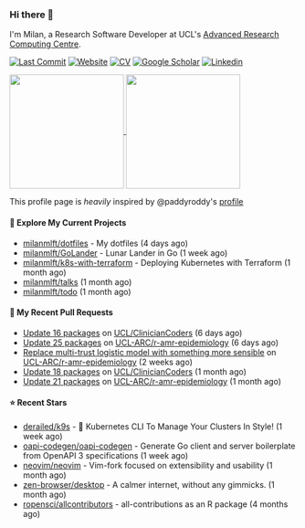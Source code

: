 ### Hi there 👋

I'm Milan, a Research Software Developer at UCL's [Advanced Research Computing
Centre](https://www.ucl.ac.uk/advanced-research-computing/advanced-research-computing-centre).

[![Last Commit](https://img.shields.io/github/last-commit/milanmlft/milanmlft?label=updated)](https://github.com/milanmlft)
[![Website](https://img.shields.io/badge/GitHub%20Pages-222?logo=githubpages&logoColor=fff&style=for-the-badge&style=flat)](https://milanmlft.dev)
[![CV](https://img.shields.io/badge/CV-PDF-pink.svg)](https://milanmlft.netlify.app/uploads/resume.pdf)
[![Google Scholar](https://img.shields.io/badge/Google%20Scholar-4285F4?logo=googlescholar&logoColor=fff&style=for-the-badge&style=flat)](https://scholar.google.com/citations?user=LwW40HQAAAAJ&hl=en)
[![Linkedin](https://img.shields.io/badge/LinkedIn-0A66C2?logo=linkedin&logoColor=fff&style=for-the-badge&style=flat)](http://www.linkedin.com/in/milan-malfait)


<a href="https://github.com/milanmlft/milanmlft#gh-dark-mode-only">
  <img height=200 align="center" src="https://github-readme-stats-paddyroddy.vercel.app/api?username=milanmlft&disable_animations=true&hide_border=true&hide_title=true&include_all_commits=true&rank_icon=github&show=prs_merged,reviews&show_icons=true&theme=tokyonight" />
</a>


<a href="https://github.com/milanmlft/milanmlft#gh-light-mode-only">
  <img height=200 align="center" src="https://github-readme-stats-paddyroddy.vercel.app/api?username=milanmlft&disable_animations=true&hide_border=true&hide_title=true&include_all_commits=true&rank_icon=github&show=prs_merged,reviews&show_icons=true&theme=default" />
</a>

This profile page is _heavily_ inspired by @paddyroddy's [profile](https://github.com/paddyroddy/paddyroddy)

#### 👷 Explore My Current Projects

- [milanmlft/dotfiles](https://github.com/milanmlft/dotfiles) - My dotfiles
  (4 days ago)
- [milanmlft/GoLander](https://github.com/milanmlft/GoLander) - Lunar Lander in Go
  (1 week ago)
- [milanmlft/k8s-with-terraform](https://github.com/milanmlft/k8s-with-terraform) - Deploying Kubernetes with Terraform
  (1 month ago)
- [milanmlft/talks](https://github.com/milanmlft/talks)
  (1 month ago)
- [milanmlft/todo](https://github.com/milanmlft/todo)
  (1 month ago)

#### 🔨 My Recent Pull Requests

- [Update 16 packages](https://github.com/UCL/ClinicianCoders/pull/56) on [UCL/ClinicianCoders](https://github.com/UCL/ClinicianCoders)
  (6 days ago)
- [Update 25 packages](https://github.com/UCL-ARC/r-amr-epidemiology/pull/60) on [UCL-ARC/r-amr-epidemiology](https://github.com/UCL-ARC/r-amr-epidemiology)
  (6 days ago)
- [Replace multi-trust logistic model with something more sensible](https://github.com/UCL-ARC/r-amr-epidemiology/pull/55) on [UCL-ARC/r-amr-epidemiology](https://github.com/UCL-ARC/r-amr-epidemiology)
  (2 weeks ago)
- [Update 18 packages](https://github.com/UCL/ClinicianCoders/pull/55) on [UCL/ClinicianCoders](https://github.com/UCL/ClinicianCoders)
  (1 month ago)
- [Update 21 packages](https://github.com/UCL-ARC/r-amr-epidemiology/pull/48) on [UCL-ARC/r-amr-epidemiology](https://github.com/UCL-ARC/r-amr-epidemiology)
  (1 month ago)

#### ⭐ Recent Stars

- [derailed/k9s](https://github.com/derailed/k9s) - 🐶 Kubernetes CLI To Manage Your Clusters In Style!
  (1 week ago)
- [oapi-codegen/oapi-codegen](https://github.com/oapi-codegen/oapi-codegen) - Generate Go client and server boilerplate from OpenAPI 3 specifications
  (1 week ago)
- [neovim/neovim](https://github.com/neovim/neovim) - Vim-fork focused on extensibility and usability
  (1 month ago)
- [zen-browser/desktop](https://github.com/zen-browser/desktop) - A calmer internet, without any gimmicks.
  (1 month ago)
- [ropensci/allcontributors](https://github.com/ropensci/allcontributors) - all-contributions as an R package
  (4 months ago)
